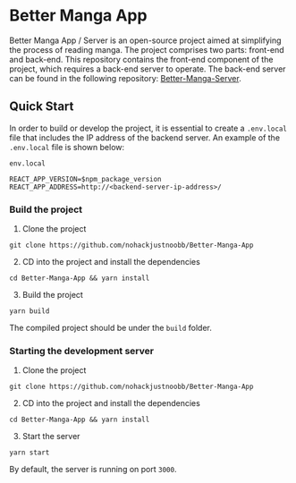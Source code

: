 # Better Manga App

Better Manga App / Server is an open-source project aimed at simplifying the process of reading manga. The project comprises two parts: front-end and back-end. This repository contains the front-end component of the project, which requires a back-end server to operate. The back-end server can be found in the following repository: [Better-Manga-Server](https://github.com/nohackjustnoobb/Better-Manga-Server).

## Quick Start

In order to build or develop the project, it is essential to create a `.env.local` file that includes the IP address of the backend server. An example of the `.env.local` file is shown below:

`env.local`

```
REACT_APP_VERSION=$npm_package_version
REACT_APP_ADDRESS=http://<backend-server-ip-address>/
```

### Build the project

1. Clone the project

```
git clone https://github.com/nohackjustnoobb/Better-Manga-App
```

2. CD into the project and install the dependencies

```
cd Better-Manga-App && yarn install
```

3. Build the project

```
yarn build
```

The compiled project should be under the `build` folder.

### Starting the development server

1. Clone the project

```
git clone https://github.com/nohackjustnoobb/Better-Manga-App
```

2. CD into the project and install the dependencies

```
cd Better-Manga-App && yarn install
```

3. Start the server

```
yarn start
```

By default, the server is running on port `3000`.
